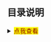 ## 目录说明
<details>
<summary><mark><font color=darkred>点我查看</font></mark></summary>
<pre><code>
├──other	 其他的一些代码（该文件与本项目无关）
├──SecurityRobot_Server		运行在云服务器
│  │  FaceDetection_Img	用来存储TCP接受的图像
│  │  socket_server.py	TCP服务器
├──SecurityRobot_RPi		运行在树莓派
│  │  FaceDetection_Img	存储人脸识别到的图像
│  │  carcon.py   机器人的移动初始化和控制
│  │  dht11	dht11传感器的库文件
│  │  FaceDetection.py	人脸检测
│  │  haarcascade_frontalface_default.xml		人脸检测训练集
│  │  mqtt_pub.py		MQTT发布消息
│  │  mqtt_sub.py		MQTT订阅消息，控制机器人移动
│  │  smoke.py	MQ-2烟雾传感器
│  │  socket_client.py	TCP客户端（发送图像给TCP服务器）
│  │  TempHumi.py		DHT11温湿度传感器
│  │  ultrasonic.py	超声波传感器
├──SecurityRobot_Android    用Android Studio编写


## 网络端口说明（服务器）
12000： TCPsocket端口（传输人脸识别图像）
1883： MQTT端口（传输环境数据）
80： Apache端口 

